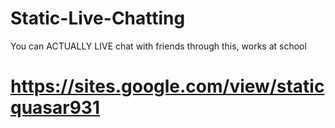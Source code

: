 # Static-Live-Chatting
You can ACTUALLY LIVE chat with friends through this, works at school
# https://sites.google.com/view/staticquasar931
